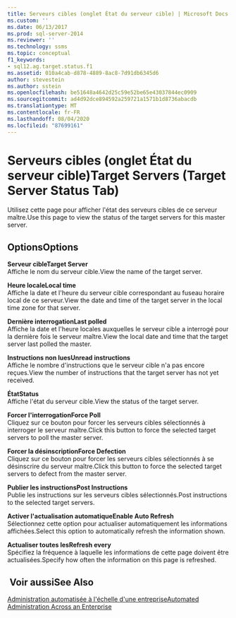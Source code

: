 ```yaml
---
title: Serveurs cibles (onglet État du serveur cible) | Microsoft Docs
ms.custom: ''
ms.date: 06/13/2017
ms.prod: sql-server-2014
ms.reviewer: ''
ms.technology: ssms
ms.topic: conceptual
f1_keywords:
- sql12.ag.target.status.f1
ms.assetid: 010a4cab-d878-4889-8ac8-7d91db6345d6
author: stevestein
ms.author: sstein
ms.openlocfilehash: be51648a4642d25c59e52be65e43037844ec0909
ms.sourcegitcommit: ad4d92dce894592a259721a1571b1d8736abacdb
ms.translationtype: MT
ms.contentlocale: fr-FR
ms.lasthandoff: 08/04/2020
ms.locfileid: "87699161"
---
```

# <a name="target-servers-target-server-status-tab"></a><span data-ttu-id="85bf4-102">Serveurs cibles (onglet État du serveur cible)</span><span class="sxs-lookup"><span data-stu-id="85bf4-102">Target Servers (Target Server Status Tab)</span></span>
  <span data-ttu-id="85bf4-103">Utilisez cette page pour afficher l'état des serveurs cibles de ce serveur maître.</span><span class="sxs-lookup"><span data-stu-id="85bf4-103">Use this page to view the status of the target servers for this master server.</span></span>  
  
## <a name="options"></a><span data-ttu-id="85bf4-104">Options</span><span class="sxs-lookup"><span data-stu-id="85bf4-104">Options</span></span>  
 <span data-ttu-id="85bf4-105">**Serveur cible**</span><span class="sxs-lookup"><span data-stu-id="85bf4-105">**Target Server**</span></span>  
 <span data-ttu-id="85bf4-106">Affiche le nom du serveur cible.</span><span class="sxs-lookup"><span data-stu-id="85bf4-106">View the name of the target server.</span></span>  
  
 <span data-ttu-id="85bf4-107">**Heure locale**</span><span class="sxs-lookup"><span data-stu-id="85bf4-107">**Local time**</span></span>  
 <span data-ttu-id="85bf4-108">Affiche la date et l'heure du serveur cible correspondant au fuseau horaire local de ce serveur.</span><span class="sxs-lookup"><span data-stu-id="85bf4-108">View the date and time of the target server in the local time zone for that server.</span></span>  
  
 <span data-ttu-id="85bf4-109">**Dernière interrogation**</span><span class="sxs-lookup"><span data-stu-id="85bf4-109">**Last polled**</span></span>  
 <span data-ttu-id="85bf4-110">Affiche la date et l'heure locales auxquelles le serveur cible a interrogé pour la dernière fois le serveur maître.</span><span class="sxs-lookup"><span data-stu-id="85bf4-110">View the local date and time that the target server last polled the master.</span></span>  
  
 <span data-ttu-id="85bf4-111">**Instructions non lues**</span><span class="sxs-lookup"><span data-stu-id="85bf4-111">**Unread instructions**</span></span>  
 <span data-ttu-id="85bf4-112">Affiche le nombre d'instructions que le serveur cible n'a pas encore reçues.</span><span class="sxs-lookup"><span data-stu-id="85bf4-112">View the number of instructions that the target server has not yet received.</span></span>  
  
 <span data-ttu-id="85bf4-113">**État**</span><span class="sxs-lookup"><span data-stu-id="85bf4-113">**Status**</span></span>  
 <span data-ttu-id="85bf4-114">Affiche l'état du serveur cible.</span><span class="sxs-lookup"><span data-stu-id="85bf4-114">View the status of the target server.</span></span>  
  
 <span data-ttu-id="85bf4-115">**Forcer l'interrogation**</span><span class="sxs-lookup"><span data-stu-id="85bf4-115">**Force Poll**</span></span>  
 <span data-ttu-id="85bf4-116">Cliquez sur ce bouton pour forcer les serveurs cibles sélectionnés à interroger le serveur maître.</span><span class="sxs-lookup"><span data-stu-id="85bf4-116">Click this button to force the selected target servers to poll the master server.</span></span>  
  
 <span data-ttu-id="85bf4-117">**Forcer la désinscription**</span><span class="sxs-lookup"><span data-stu-id="85bf4-117">**Force Defection**</span></span>  
 <span data-ttu-id="85bf4-118">Cliquez sur ce bouton pour forcer les serveurs cibles sélectionnés à se désinscrire du serveur maître.</span><span class="sxs-lookup"><span data-stu-id="85bf4-118">Click this button to force the selected target servers to defect from the master server.</span></span>  
  
 <span data-ttu-id="85bf4-119">**Publier les instructions**</span><span class="sxs-lookup"><span data-stu-id="85bf4-119">**Post Instructions**</span></span>  
 <span data-ttu-id="85bf4-120">Publie les instructions sur les serveurs cibles sélectionnés.</span><span class="sxs-lookup"><span data-stu-id="85bf4-120">Post instructions to the selected target servers.</span></span>  
  
 <span data-ttu-id="85bf4-121">**Activer l'actualisation automatique**</span><span class="sxs-lookup"><span data-stu-id="85bf4-121">**Enable Auto Refresh**</span></span>  
 <span data-ttu-id="85bf4-122">Sélectionnez cette option pour actualiser automatiquement les informations affichées.</span><span class="sxs-lookup"><span data-stu-id="85bf4-122">Select this option to automatically refresh the information shown.</span></span>  
  
 <span data-ttu-id="85bf4-123">**Actualiser toutes les**</span><span class="sxs-lookup"><span data-stu-id="85bf4-123">**Refresh every**</span></span>  
 <span data-ttu-id="85bf4-124">Spécifiez la fréquence à laquelle les informations de cette page doivent être actualisées.</span><span class="sxs-lookup"><span data-stu-id="85bf4-124">Specify how often the information on this page is refreshed.</span></span>  
  
## <a name="see-also"></a><span data-ttu-id="85bf4-125"> Voir aussi</span><span class="sxs-lookup"><span data-stu-id="85bf4-125">See Also</span></span>  
 [<span data-ttu-id="85bf4-126">Administration automatisée à l'échelle d'une entreprise</span><span class="sxs-lookup"><span data-stu-id="85bf4-126">Automated Administration Across an Enterprise</span></span>](automated-administration-across-an-enterprise.md)  
  
  
